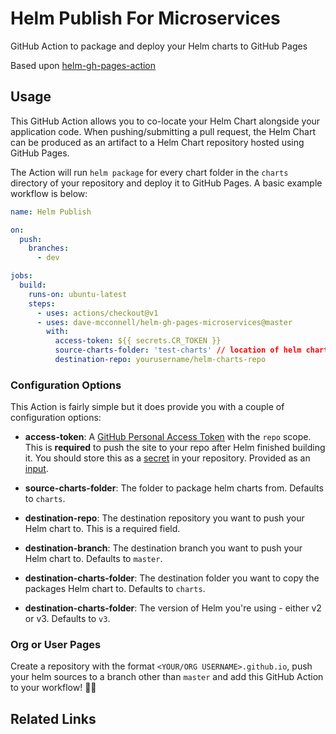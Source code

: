 # Helm Publish For Microservices

GitHub Action to package and deploy your Helm charts to GitHub Pages

Based upon [helm-gh-pages-action](https://github.com/funkypenguin/helm-gh-pages-action)

## Usage

This GitHub Action allows you to co-locate your Helm Chart alongside your application code. When pushing/submitting a pull request, the Helm Chart can be produced as an artifact to a Helm Chart repository hosted using GitHub Pages. 

The Action will run `helm package` for every chart folder in the `charts` directory of your repository and
deploy it to GitHub Pages. A basic example workflow is below:

```yml
name: Helm Publish

on:
  push:
    branches:
      - dev

jobs:
  build:
    runs-on: ubuntu-latest
    steps:
      - uses: actions/checkout@v1
      - uses: dave-mcconnell/helm-gh-pages-microservices@master
        with:
          access-token: ${{ secrets.CR_TOKEN }}
          source-charts-folder: 'test-charts' // location of helm charts in your code repo
          destination-repo: yourusername/helm-charts-repo
```

### Configuration Options

This Action is fairly simple but it does provide you with a couple of
configuration options:

- **access-token**: A [GitHub Personal Access Token][github-access-token] with
  the `repo` scope. This is **required** to push the site to your repo after
  Helm finished building it. You should store this as a [secret][github-repo-secret]
  in your repository. Provided as an [input][github-action-input].

- **source-charts-folder**: The folder to package helm charts from. 
Defaults to `charts`.

- **destination-repo**: The destination repository you want to push your Helm chart to. 
This is a required field.

- **destination-branch**: The destination branch you want to push your Helm chart to. 
Defaults to `master`.

- **destination-charts-folder**: The destination folder you want to copy the packages Helm chart to. 
Defaults to `charts`.

- **destination-charts-folder**: The version of Helm you're using - either v2 or v3. 
Defaults to `v3`.

### Org or User Pages

Create a repository with the format `<YOUR/ORG USERNAME>.github.io`, push your
helm sources to a branch other than `master` and add this GitHub Action to
your workflow! 🚀😃

## Related Links

[github-access-token]: https://help.github.com/articles/creating-a-personal-access-token-for-the-command-line
[github-action-input]: https://help.github.com/en/articles/workflow-syntax-for-github-actions#jobsjob_idstepswith
[github-pages-domain-docs]: https://help.github.com/en/articles/using-a-custom-domain-with-github-pages
[github-repo-secret]: https://help.github.com/en/articles/virtual-environments-for-github-actions#creating-and-using-secrets-encrypted-variables
